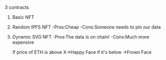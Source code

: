 3 contracts

1. Basic NFT
2. Random IPFS NFT
   -Pros:Cheap
   -Cons:Someone needs to pin our data
3. Dynamic SVG NFT
   -Pros:The data is on chain!
   -Cons:Much more expensive

   If price of ETH is above X->Happy Face
   if it's below ->Frown Face

